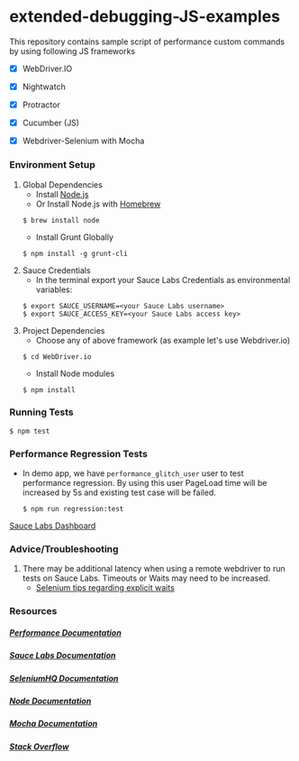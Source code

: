 # extended-debugging-JS-examples

This repository contains sample script of performance custom commands by using following JS frameworks

- [x] WebDriver.IO
- [x] Nightwatch
- [x] Protractor
- [x] Cucumber (JS)
- [x] Webdriver-Selenium with Mocha


### Environment Setup

1. Global Dependencies
    * Install [Node.js](https://nodejs.org/en/)
    * Or Install Node.js with [Homebrew](http://brew.sh/)
    ```
    $ brew install node
    ```
    * Install Grunt Globally
    ```
    $ npm install -g grunt-cli
    ```
2. Sauce Credentials
    * In the terminal export your Sauce Labs Credentials as environmental variables:
    ```
    $ export SAUCE_USERNAME=<your Sauce Labs username>
	$ export SAUCE_ACCESS_KEY=<your Sauce Labs access key>
    ```
3. Project Dependencies
    * Choose any of above framework (as example let's use Webdriver.io)
    ```
    $ cd WebDriver.io
    ```
    * Install Node modules
    ```
    $ npm install
    ```

### Running Tests
	$ npm test

### Performance Regression Tests

- In demo app, we have `performance_glitch_user` user to test performance regression. By using this user PageLoad time will be increased by 5s and existing test case will be failed.
	
	```
	$ npm run regression:test
	```

[Sauce Labs Dashboard](https://app.saucelabs.com/dashboard)


### Advice/Troubleshooting

1. There may be additional latency when using a remote webdriver to run tests on Sauce Labs. Timeouts or Waits may need to be increased.
    * [Selenium tips regarding explicit waits](https://wiki.saucelabs.com/display/DOCS/Best+Practice%3A+Use+Explicit+Waits)

### Resources
##### [Performance Documentation](https://wiki.saucelabs.com/display/DOCS/Front+End+Performance+Metrics+Reference)

##### [Sauce Labs Documentation](https://wiki.saucelabs.com/)

##### [SeleniumHQ Documentation](http://www.seleniumhq.org/docs/)

##### [Node Documentation](https://nodejs.org/en/docs/)

##### [Mocha Documentation](https://mochajs.org/)

##### [Stack Overflow](http://stackoverflow.com/)
